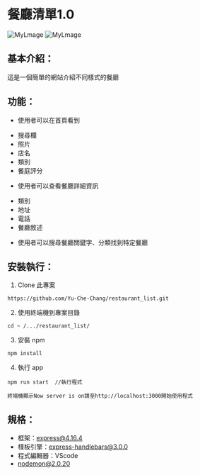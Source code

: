# 餐廳清單1.0
![MyLmage]('https://github.com/Yu-Che-Chang/restaurant_list/tree/main/public/main_page.png')
![MyLmage]('https://github.com/Yu-Che-Chang/restaurant_list/tree/main/public/index_page.png')

基本介紹：
---
這是一個簡單的網站介紹不同樣式的餐廳

功能：
---
+ 使用者可以在首頁看到
- 搜尋欄
- 照片
- 店名
- 類別
- 餐庭評分
+ 使用者可以查看餐廳詳細資訊
- 類別
- 地址
- 電話
- 餐廳敘述
+ 使用者可以搜尋餐廳關鍵字、分類找到特定餐廳

安裝執行：
---
1. Clone 此專案
```
https://github.com/Yu-Che-Chang/restaurant_list.git
```
2. 使用終端機到專案目錄
```
cd ~ /.../restaurant_list/
```
3. 安裝 npm
```
npm install
```
4. 執行 app
```
npm run start  //執行程式
```
`終端機顯示Now server is on請至http://localhost:3000開始使用程式`

規格：
---
+ 框架：express@4.16.4
+ 樣板引擎：express-handlebars@3.0.0
+ 程式編輯器：VScode
+ nodemon@2.0.20
